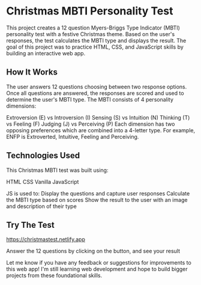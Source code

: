 # Christmas MBTI Personality Test

This project creates a 12 question Myers-Briggs Type Indicator (MBTI) personality test with a festive Christmas theme. Based on the user's responses, the test calculates the MBTI type and displays the result. The goal of this project was to practice HTML, CSS, and JavaScript skills by building an interactive web app.

## How It Works

The user answers 12 questions choosing between two response options. Once all questions are answered, the responses are scored and used to determine the user's MBTI type. The MBTI consists of 4 personality dimensions:

Extroversion (E) vs Introversion (I)
Sensing (S) vs Intuition (N)
Thinking (T) vs Feeling (F)
Judging (J) vs Perceiving (P)
Each dimension has two opposing preferences which are combined into a 4-letter type. For example, ENFP is Extroverted, Intuitive, Feeling and Perceiving.

## Technologies Used

This Christmas MBTI test was built using:

HTML
CSS
Vanilla JavaScript

JS is used to:
Display the questions and capture user responses
Calculate the MBTI type based on scores
Show the result to the user with an image and description of their type

## Try The Test

https://christmastest.netlify.app 

Answer the 12 questions by clicking on the button, and see your result

Let me know if you have any feedback or suggestions for improvements to this web app! I'm still learning web development and hope to build bigger projects from these foundational skills.
